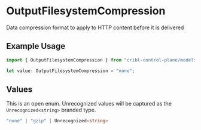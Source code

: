# OutputFilesystemCompression

Data compression format to apply to HTTP content before it is delivered

## Example Usage

```typescript
import { OutputFilesystemCompression } from "cribl-control-plane/models";

let value: OutputFilesystemCompression = "none";
```

## Values

This is an open enum. Unrecognized values will be captured as the `Unrecognized<string>` branded type.

```typescript
"none" | "gzip" | Unrecognized<string>
```